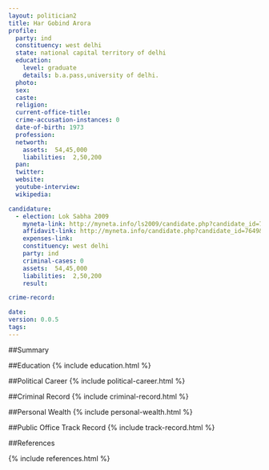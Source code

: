 ```yaml
---
layout: politician2
title: Har Gobind Arora
profile: 
  party: ind
  constituency: west delhi
  state: national capital territory of delhi
  education: 
    level: graduate
    details: b.a.pass,university of delhi.
  photo: 
  sex: 
  caste: 
  religion: 
  current-office-title: 
  crime-accusation-instances: 0
  date-of-birth: 1973
  profession: 
  networth: 
    assets:  54,45,000
    liabilities:  2,50,200
  pan: 
  twitter: 
  website: 
  youtube-interview: 
  wikipedia: 

candidature: 
  - election: Lok Sabha 2009
    myneta-link: http://myneta.info/ls2009/candidate.php?candidate_id=7649
    affidavit-link: http://myneta.info/candidate.php?candidate_id=7649&scan=original
    expenses-link: 
    constituency: west delhi 
    party: ind
    criminal-cases: 0
    assets:  54,45,000
    liabilities:  2,50,200
    result:  

crime-record: 

date: 
version: 0.0.5
tags: 
---
```

##Summary


##Education
{% include education.html %}


##Political Career
{% include political-career.html %}


##Criminal Record
{% include criminal-record.html %}


##Personal Wealth
{% include personal-wealth.html %}


##Public Office Track Record
{% include track-record.html %}


##References


{% include references.html %}
